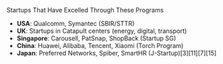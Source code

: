 Startups That Have Excelled Through These Programs

- **USA**: Qualcomm, Symantec (SBIR/STTR)
- **UK**: Startups in Catapult centers (energy, digital, transport)
- **Singapore**: Carousell, PatSnap, ShopBack (Startup SG)
- **China**: Huawei, Alibaba, Tencent, Xiaomi (Torch Program)
- **Japan**: Preferred Networks, Spiber, SmartHR (J-Startup)[3][11][7][15]